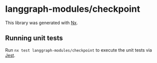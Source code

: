 # langgraph-modules/checkpoint

This library was generated with [Nx](https://nx.dev).

## Running unit tests

Run `nx test langgraph-modules/checkpoint` to execute the unit tests via [Jest](https://jestjs.io).
